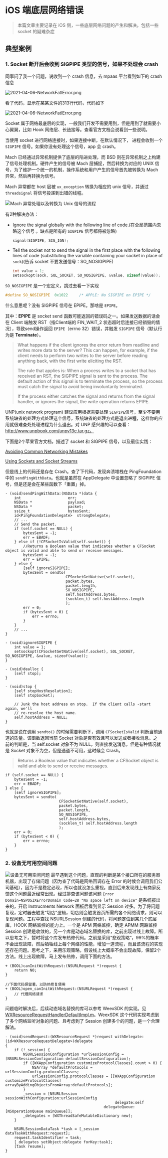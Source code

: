 # iOS 端底层网络错误

> 本篇文章主要记录在 iOS 侧，一些底层网络问题的产生和解决。包括一些 socket 的疑难杂症

## 典型案例

### 1. Socket 断开后会收到 SIGPIPE 类型的信号，如果不处理会 crash

同事问了我一个问题，说收到一个 crash 信息，去 mpaas 平台看到如下的 crash 信息

![2021-04-06-NetworkFatlError.png](https://raw.githubusercontent.com/FantasticLBP/knowledge-kit/master/assets/2021-04-06-NetworkFatlError.png)

看了代码，显示在某某文件的313行代码，代码如下

![2021-04-06-NetworkFatlError.png](https://raw.githubusercontent.com/FantasticLBP/knowledge-kit/master/assets/2021-04-06-NetworkFatalError2.png)

Socket 属于网络最底层的实现，一般我们开发不需要用到，但是用到了就需要小心翼翼，比如 Hook 网络层、长链接等。查看官方文档会说看到一些说明。

当使用 socket 进行网络连接时，如果连接中断，在默认情况下， 进程会收到一个 `SIGPIPE` 信号。如果你没有处理这个信号，app 会 crash。

Mach 已经通过异常机制提供了底层的陷进处理，而 BSD 则在异常机制之上构建了信号处理机制。硬件产生的信号被 Mach 层捕捉，然后转换为对应的 UNIX 信号，为了维护一个统一的机制，操作系统和用户产生的信号首先被转换为 Mach 异常，然后再转换为信号。

Mach 异常都在 host 层被 `ux_exception` 转换为相应的 unix 信号，并通过 `threadsignal` 将信号投递到出错的线程。

![Mach 异常处理以及转换为 Unix 信号的流程](https://raw.githubusercontent.com/FantasticLBP/knowledge-kit/master/assets/2020-05-19-BSDCatchSignal.png)

有2种解决办法：

- Ignore the signal globally with the following line of code.(在全局范围内忽略这个信号 。缺点是所有的 `SIGPIPE` 信号都将被忽略)

  ```objective-c
  signal(SIGPIPE, SIG_IGN);
  ```

- Tell the socket not to send the signal in the first place with the following lines of code (substituting the variable containing your socket in place of `sock`)(告诉 socket 不要发送信号：SO_NOSIGPIPE)

  ```c++
  int value = 1;
  setsockopt(sock, SOL_SOCKET, SO_NOSIGPIPE, &value, sizeof(value));
  ```
  

`SO_NOSIGPIPE` 是一个宏定义，跳过去看一下实现

```c++
#define SO_NOSIGPIPE  0x1022     /* APPLE: No SIGPIPE on EPIPE */
```

什么意思呢？没有 SIGPIPE 信号在 EPIPE。那啥是 `EPIPE`。

其中：**EPIPE** 是 socket send 函数可能返回的错误码之一。如果发送数据的话会在 Client 端触发 RST（指Client端的 FIN_WAIT_2 状态超时后连接已经销毁的情况），导致send操作返回 `EPIPE`（errno 32）错误，并触发 `SIGPIPE` 信号（默认行为是 **Terminate**）。

> What happens if the client ignores the error return from readline and writes more data to the server? This can happen, for example, if the client needs to perform two writes to the server before reading anything back, with the first write eliciting the RST.
>
> The rule that applies is: When a process writes to a socket that has received an RST, the SIGPIPE signal is sent to the process. The default action of this signal is to terminate the process, so the process must catch the signal to avoid being involuntarily terminated.
>
> If the process either catches the signal and returns from the signal handler, or ignores the signal, the write operation returns EPIPE.

UNP(unix network program) 建议应用根据需要处理 `SIGPIPE`信号，至少不要用系统缺省的处理方式处理这个信号，系统缺省的处理方式是退出进程，这样你的应用就很难查处处理进程为什么退出。对 UNP 感兴趣的可以查看：http://www.unpbook.com/unpv13e.tar.gz。

下面是2个苹果官方文档，描述了 socket 和 SIGPIPE 信号，以及最佳实践：

[Avoiding Common Networking Mistakes](https://developer.apple.com/library/archive/documentation/NetworkingInternetWeb/Conceptual/NetworkingOverview/CommonPitfalls/CommonPitfalls.html)

[Using Sockets and Socket Streams](https://developer.apple.com/library/archive/documentation/NetworkingInternet/Conceptual/NetworkingTopics/Articles/UsingSocketsandSocketStreams.html)

但是线上的代码还是存在 Crash。查了下代码，发现奔溃堆栈在 PingFoundation 中的 `sendPingWithData`。也就是虽然在 AppDelegate 中设置忽略了 SIGPIPE 信号，但是还是会在某些函数下「重置」掉。

```
- (void)sendPingWithData:(NSData *)data {
    int                     err;
    NSData *                payload;
    NSData *                packet;
    ssize_t                 bytesSent;
    id<PingFoundationDelegate>  strongDelegate;
    // ...
    // Send the packet.
    if (self.socket == NULL) {
        bytesSent = -1;
        err = EBADF;
    } else if (!CFSocketIsValid(self.socket)) {
        //Returns a Boolean value that indicates whether a CFSocket object is valid and able to send or receive messages.
        bytesSent = -1;
        err = EPIPE;
    } else {
        [self ignoreSIGPIPE];
        bytesSent = sendto(
                           CFSocketGetNative(self.socket),
                           packet.bytes,
                           packet.length,
                           SO_NOSIGPIPE,
                           self.hostAddress.bytes,
                           (socklen_t) self.hostAddress.length
                           );
        err = 0;
        if (bytesSent < 0) {
            err = errno;
        }
    }
    // ...
}

- (void)ignoreSIGPIPE {
    int value = 1;
    setsockopt(CFSocketGetNative(self.socket), SOL_SOCKET, SO_NOSIGPIPE, &value, sizeof(value));
}

- (void)dealloc {
    [self stop];
}

- (void)stop {
    [self stopHostResolution];
    [self stopSocket];

    // Junk the host address on stop.  If the client calls -start again, we'll 
    // re-resolve the host name.
    self.hostAddress = NULL;
}
```

也就是说在调用 `sendto()` 的时候需要判断下，调用 `CFSocketIsValid` 判断当前通道的质量。该函数返回当前 Socket 对象是否有效且可以发送或者接收消息。之
前的判断是，当 self.socket 对象不为 NULL，则直接发送消息。但是有种情况就是 Socket 对象不为空，但是通道不可用，这时候会 Crash。

> Returns a Boolean value that indicates whether a CFSocket object is valid and able to send or receive messages.

```
if (self.socket == NULL) {
    bytesSent = -1;
    err = EBADF;
} else {
    [self ignoreSIGPIPE];
    bytesSent = sendto(
                        CFSocketGetNative(self.socket),
                        packet.bytes,
                        packet.length,
                        SO_NOSIGPIPE,
                        self.hostAddress.bytes,
                        (socklen_t) self.hostAddress.length
                        );
    err = 0;
    if (bytesSent < 0) {
        err = errno;
    }
}   
```

### 2. 设备无可用空间问题
![设备无可用空间问题](https://raw.githubusercontent.com/FantasticLBP/knowledge-kit/master/assets/NoSpaceLeftOnDevice.png)
最早遇到这个问题，直观的判断是某个接口所在的服务器机器，出现了存储问题（因为查了代码是网络回调存在 Error 的时候会调用我们公司基础），因为不是稳定必现，所以也就没怎么重视。直到后来发现线上有商家反馈这个问题最近经常出现。经过排查该问题该问题 `Error Domain=NSPOSIXErrorDomain Code=28 "No space left on device"` 是系统报出来的，开启 Instrucments Network 面板后看到显示 Session 过多。为了将问题复现，定时器去触发“切店”逻辑，切店则会触发首页所需的各个网络请求，则可以复现问题。工程中查找 NSURLSession 创建的代码，将问题定位到某几个底层库，HOOK 网络监控的能力上。一个是 APM 网络监控，确定 APMM 网路监控 Session 创建是收敛的，另一个库是动态域名替换的库，之前出现过线上故障。所以思考之下，暂时将这个库发布热修代码。之前是采用“悲观策略”，99%的概率不会出现故障，然后牺牲线上每个网络的性能，增加一道流程，而且该流程的实现还存在问题。思考之下，采用乐观策略，假设线上大概率不会出现故障，保留2个方法。线上出现故障，马上发布热修，调用下面的方法。
```
+ (BOOL)canInitWithRequest:(NSURLRequest *)request {
    return NO;
}

//下面代码保留着，以防热修复使用
+ (BOOL)open_canInitWithRequest:(NSURLRequest *)request {
    // 代理网络请求
} 
```
问题临时解决后，后续动态域名替换的库可以参考 WeexSDK 的实现。见 [WXResourceRequestHandlerDefaultImpl.m](https://github.com/apache/incubator-weex/blob/master/ios/sdk/WeexSDK/Sources/Network/WXResourceRequestHandlerDefaultImpl.m#L37)。WeexSDK 这个代码实现考虑到了多个网络监听对象的问题、且考虑到了 Session 创建多个的问题，是一个合理解法。

```
- (void)sendRequest:(WXResourceRequest *)request withDelegate:(id<WXResourceRequestDelegate>)delegate
{
    if (!_session) {
        NSURLSessionConfiguration *urlSessionConfig = [NSURLSessionConfiguration defaultSessionConfiguration];
        if ([WXAppConfiguration customizeProtocolClasses].count > 0) {
            NSArray *defaultProtocols = urlSessionConfig.protocolClasses;
            urlSessionConfig.protocolClasses = [[WXAppConfiguration customizeProtocolClasses] arrayByAddingObjectsFromArray:defaultProtocols];
        }
        _session = [NSURLSession sessionWithConfiguration:urlSessionConfig
                                                 delegate:self
                                            delegateQueue:[NSOperationQueue mainQueue]];
        _delegates = [WXThreadSafeMutableDictionary new];
    }
    
    NSURLSessionDataTask *task = [_session dataTaskWithRequest:request];
    request.taskIdentifier = task;
    [_delegates setObject:delegate forKey:task];
    [task resume];
}
```